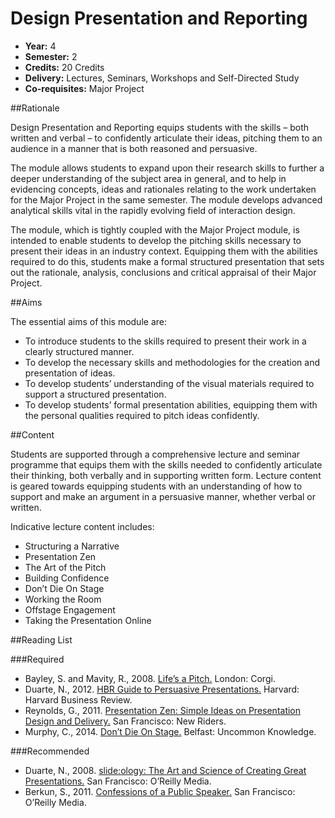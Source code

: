 Design Presentation and Reporting
=================================

+ __Year:__ 4
+ __Semester:__ 2
+ __Credits:__ 20 Credits
+ __Delivery:__ Lectures, Seminars, Workshops and Self-Directed Study
+ __Co-requisites:__ Major Project


##Rationale

Design Presentation and Reporting equips students with the skills – both written and verbal – to confidently articulate their ideas, pitching them to an audience in a manner that is both reasoned and persuasive.

The module allows students to expand upon their research skills to further a deeper understanding of the subject area in general, and to help in evidencing concepts, ideas and rationales relating to the work undertaken for the Major Project in the same semester. The module develops advanced analytical skills vital in the rapidly evolving field of interaction design.

The module, which is tightly coupled with the Major Project module, is intended to enable students to develop the pitching skills necessary to present their ideas in an industry context. Equipping them with the abilities required to do this, students make a formal structured presentation that sets out the rationale, analysis, conclusions and critical appraisal of their Major Project.


##Aims

The essential aims of this module are:

+ To introduce students to the skills required to present their work in a clearly structured manner.
+ To develop the necessary skills and methodologies for the creation and presentation of ideas.
+ To develop students’ understanding of the visual materials required to support a structured presentation.
+ To develop students’ formal presentation abilities, equipping them with the personal qualities required to pitch ideas confidently.


##Content

Students are supported through a comprehensive lecture and seminar programme that equips them with the skills needed to confidently articulate their thinking, both verbally and in supporting written form. Lecture content is geared towards equipping students with an understanding of how to support and make an argument in a persuasive manner, whether verbal or written.

Indicative lecture content includes:

+ Structuring a Narrative
+ Presentation Zen
+ The Art of the Pitch
+ Building Confidence
+ Don’t Die On Stage  
+ Working the Room 
+ Offstage Engagement
+ Taking the Presentation Online


##Reading List

###Required

+ Bayley, S. and Mavity, R., 2008. [Life’s a Pitch.](http://www.amazon.co.uk/exec/obidos/ASIN/0552156833/monographic-21) London: Corgi.
+ Duarte, N., 2012. [HBR Guide to Persuasive Presentations.](http://www.amazon.co.uk/exec/obidos/ASIN/1422187101/monographic-21) Harvard: Harvard Business Review.
+ Reynolds, G., 2011. [Presentation Zen: Simple Ideas on Presentation Design and Delivery.](http://www.amazon.co.uk/exec/obidos/ASIN/0321811984/monographic-21) San Francisco: New Riders.
+ Murphy, C., 2014. [Don’t Die On Stage.](https://github.com/fehler/books) Belfast: Uncommon Knowledge.


###Recommended

+ Duarte, N., 2008. [slide:ology: The Art and Science of Creating Great Presentations.](http://www.amazon.co.uk/exec/obidos/ASIN/0596522347/monographic-21) San Francisco: O’Reilly Media.
+ Berkun, S., 2011. [Confessions of a Public Speaker.](http://www.amazon.co.uk/exec/obidos/ASIN/B002VL1CGM/monographic-21) San Francisco: O’Reilly Media.

<!--

Include a link to:

http://j.mp/dontdieonstage

Ensure that this module's content is cross-referenced to 'Don't Die on Stage'. We should map all of the material here - on preparation, and execution – to this module: start on paper, breathe the room, etc..


-->
